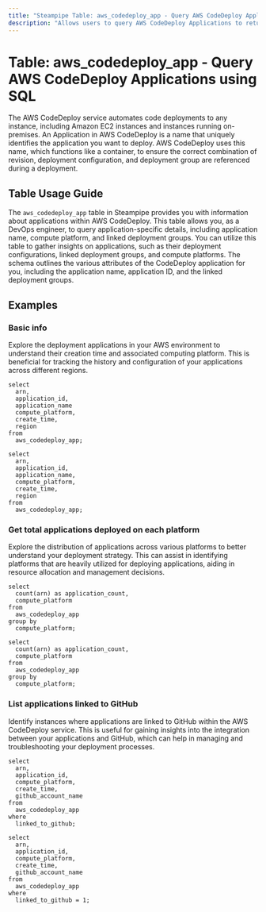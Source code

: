 ```yaml
---
title: "Steampipe Table: aws_codedeploy_app - Query AWS CodeDeploy Applications using SQL"
description: "Allows users to query AWS CodeDeploy Applications to return detailed information about each application, including application name, ID, and associated deployment groups."
---
```


# Table: aws_codedeploy_app - Query AWS CodeDeploy Applications using SQL

The AWS CodeDeploy service automates code deployments to any instance, including Amazon EC2 instances and instances running on-premises. An Application in AWS CodeDeploy is a name that uniquely identifies the application you want to deploy. AWS CodeDeploy uses this name, which functions like a container, to ensure the correct combination of revision, deployment configuration, and deployment group are referenced during a deployment.

## Table Usage Guide

The `aws_codedeploy_app` table in Steampipe provides you with information about applications within AWS CodeDeploy. This table allows you, as a DevOps engineer, to query application-specific details, including application name, compute platform, and linked deployment groups. You can utilize this table to gather insights on applications, such as their deployment configurations, linked deployment groups, and compute platforms. The schema outlines the various attributes of the CodeDeploy application for you, including the application name, application ID, and the linked deployment groups.

## Examples

### Basic info
Explore the deployment applications in your AWS environment to understand their creation time and associated computing platform. This is beneficial for tracking the history and configuration of your applications across different regions.

```sql+postgres
select
  arn,
  application_id,
  application_name
  compute_platform,
  create_time,
  region
from
  aws_codedeploy_app;
```

```sql+sqlite
select
  arn,
  application_id,
  application_name,
  compute_platform,
  create_time,
  region
from
  aws_codedeploy_app;
```

### Get total applications deployed on each platform
Explore the distribution of applications across various platforms to better understand your deployment strategy. This can assist in identifying platforms that are heavily utilized for deploying applications, aiding in resource allocation and management decisions.

```sql+postgres
select
  count(arn) as application_count,
  compute_platform
from
  aws_codedeploy_app
group by
  compute_platform;
```

```sql+sqlite
select
  count(arn) as application_count,
  compute_platform
from
  aws_codedeploy_app
group by
  compute_platform;
```

### List applications linked to GitHub
Identify instances where applications are linked to GitHub within the AWS CodeDeploy service. This is useful for gaining insights into the integration between your applications and GitHub, which can help in managing and troubleshooting your deployment processes.

```sql+postgres
select
  arn,
  application_id,
  compute_platform,
  create_time,
  github_account_name
from
  aws_codedeploy_app
where
  linked_to_github;
```

```sql+sqlite
select
  arn,
  application_id,
  compute_platform,
  create_time,
  github_account_name
from
  aws_codedeploy_app
where
  linked_to_github = 1;
```